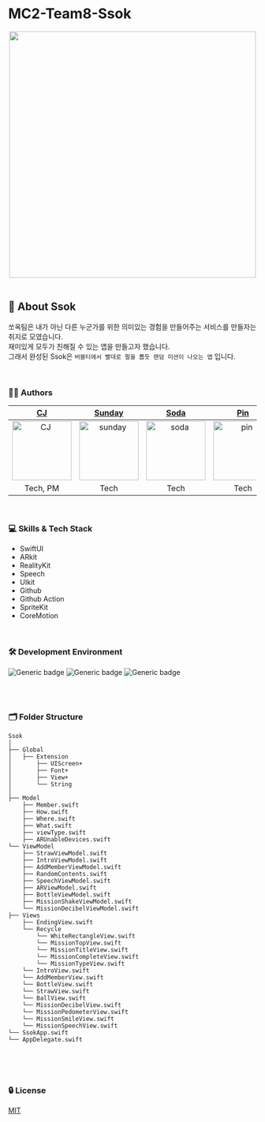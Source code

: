 # MC2-Team8-Ssok

<div align="center"> 

<!-- <img width="1512" alt="image" src=""> -->
<img src="https://github.com/DeveloperAcademy-POSTECH/MC2-Team8-Ssok/assets/54494793/057a3cc0-f292-4578-a8da-b68962f8eb63" height="500">
</div>

<br/>

## 🐤 About Ssok
쏘옥팀은 내가 아닌 다른 누군가를 위한 의미있는 경험을 만들어주는 서비스를 만들자는 취지로 모였습니다.<br> 재미있게 모두가 친해질 수 있는 앱을 만들고자 했습니다.<br>
그래서 완성된 Ssok은  `버블티에서 빨대로 펄을 뽑듯 랜덤 미션이 나오는 앱` 입니다.<br>

<br>

</div>

### 🧑‍💻 Authors

<div align="center"> 
  
| [CJ](https://github.com/ChangJin-Lee) |  [Sunday](https://github.com/sunhofficial) | [Soda](https://github.com/minnnidev) | [Pin](https://github.com/pingse) | [Snack](https://github.com/snacknam)  | [Jinnie](https://github.com/wldms3632)  | 
|:---:|:---:|:---:|:---:|:---:|:---:|
|<img width="120" alt="CJ" src="https://github.com/DeveloperAcademy-POSTECH/MC2-Team8-Ssok/assets/54494793/d4e85bff-844f-4282-a399-f028a1702a92">|<img width="120" alt="sunday" src="https://user-images.githubusercontent.com/54494793/236249514-20625882-8c70-4835-b081-958360a578ed.png">|<img width="120" alt="soda" src="https://user-images.githubusercontent.com/54494793/236249508-466a7f22-9d1e-4765-842b-dccfc0ffc4e7.png">|<img width="120" alt="pin" src="https://user-images.githubusercontent.com/54494793/236249499-c216965e-333a-495a-a9f5-e9842fc47c28.png">|<img width="120" alt="snack" src="https://user-images.githubusercontent.com/54494793/236249410-4011ee85-efe0-4ecb-bf06-da27a7073624.png">|<img width="120" alt="jinnie" src="https://user-images.githubusercontent.com/54494793/236249517-7aff696a-458f-4145-8a25-74d8e0e763b9.png">|
| Tech, PM | Tech | Tech | Tech | Tech | Design      

  
</div>

<!-- ### 📱 Screenshots
<br/>

<div align="center"> 

</div> -->

<br/>

### 💻 Skills & Tech Stack
* SwiftUI
* ARkit
* RealityKit
* Speech
* UIkit
* Github
* Github Action
* SpriteKit
* CoreMotion

<br/>

### 🛠 Development Environment

![Generic badge](https://img.shields.io/badge/iOS-16.2+-lightgrey.svg) ![Generic badge](https://img.shields.io/badge/Xcode-14.3-blue.svg) ![Generic badge](https://img.shields.io/badge/Swift-5.8-purple.svg)

<br/>

<!-- ### 🔀 Git branch & Git Flow

```
develop(default)

feature/47-get-user-location

release/v1.0.0

hotfix/71-update-to-adapt-color-extension
``` -->

<br/>

### 🗂 Folder Structure
```
Ssok
│ 
├── Global
│   ├── Extension
│       ├── UIScreen+
│       ├── Font+
│       ├── View+       
│       └── String
│ 
├── Model
    ├── Member.swift
    ├── How.swift
    ├── Where.swift
    ├── What.swift
    ├── viewType.swift
    ├── ARUnableDevices.swift
└── ViewModel
    ├── StrawViewModel.swift
    ├── IntroViewModel.swift
    ├── AddMemberViewModel.swift
    ├── RandomContents.swift
    ├── SpeechViewModel.swift
    ├── ARViewModel.swift
    ├── BottleViewModel.swift
    ├── MissionShakeViewModel.swift
    └── MissionDecibelViewModel.swift
├── Views
    ├── EndingView.swift
    └── Recycle
        └── WhiteRectangleView.swift
        └── MissionTopView.swift
        └── MissionTitleView.swift
        └── MissionCompleteView.swift
        └── MissionTypeView.swift
    └── IntroView.swift
    └── AddMemberView.swift
    └── BottleView.swift
    └── StrawView.swift
    └── BallView.swift
    └── MissionDecibelView.swift
    └── MissionPedometerView.swift
    └── MissionSmileView.swift
    └── MissionSpeechView.swift
└── SsokApp.swift
└── AppDelegate.swift


```

<br/>


<br/>

### 🔒 License

[MIT](https://choosealicense.com/licenses/mit/)
